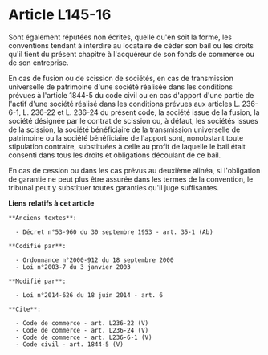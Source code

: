 # Article L145-16

Sont également réputées non écrites, quelle qu'en soit la forme, les conventions tendant à interdire au locataire de céder
son bail ou les droits qu'il tient du présent chapitre à l'acquéreur de son fonds de commerce ou de son entreprise. 

En cas de fusion ou de scission de sociétés, en cas de transmission universelle de patrimoine d'une société réalisée dans les
conditions prévues à l'article 1844-5 du code civil ou en cas d'apport d'une partie de l'actif d'une société réalisé dans les
conditions prévues aux articles L. 236-6-1, 
L. 236-22 et L. 236-24 du présent code, la société issue de la fusion, la société désignée par le contrat de scission ou, à
défaut, les sociétés issues de la scission, la société bénéficiaire de la transmission universelle de patrimoine ou la
société bénéficiaire de l'apport sont, nonobstant toute stipulation contraire, substituées à celle au profit de laquelle le
bail était consenti dans tous les droits et obligations découlant de ce bail. 

En cas de cession ou dans les cas prévus au deuxième alinéa, si l'obligation de garantie ne peut plus être assurée dans les
termes de la convention, le tribunal peut y substituer toutes garanties qu'il juge suffisantes.

**Liens relatifs à cet article**

	**Anciens textes**:

	  - Décret n°53-960 du 30 septembre 1953 - art. 35-1 (Ab)

	**Codifié par**:

	  - Ordonnance n°2000-912 du 18 septembre 2000
	  - Loi n°2003-7 du 3 janvier 2003

	**Modifié par**:

	  - Loi n°2014-626 du 18 juin 2014 - art. 6

	**Cite**:

	  - Code de commerce - art. L236-22 (V)
	  - Code de commerce - art. L236-24 (V)
	  - Code de commerce - art. L236-6-1 (V)
	  - Code civil - art. 1844-5 (V)

